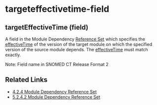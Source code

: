 # targeteffectivetime-field

## targetEffectiveTime (field)

A field in the Module Dependency [Reference Set](https://confluence.ihtsdotools.org/display/DOCGLOSS/Reference+Set) which specifies the [effectiveTime](https://confluence.ihtsdotools.org/display/DOCGLOSS/effectiveTime) of the version of the target module on which the specified version of the source module depends. The [effectiveTime](https://confluence.ihtsdotools.org/display/DOCGLOSS/effectiveTime) must match exactly.

Note: Field name in SNOMED CT Release Format 2

## Related Links

* [4.2.4 Module Dependency Reference Set](../../../../../pages/createpage.action)
* [5.2.4.2 Module Dependency Reference Set](../../../../../5.2.4.2-Module-Dependency-Reference-Set_28739379.html)
